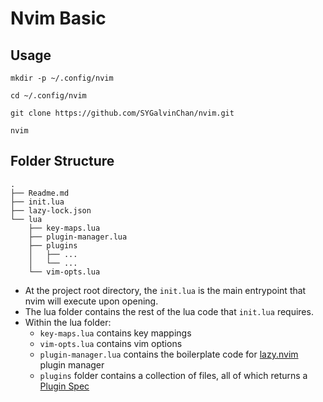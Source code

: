 # Nvim Basic

## Usage
```
mkdir -p ~/.config/nvim

cd ~/.config/nvim

git clone https://github.com/SYGalvinChan/nvim.git

nvim
```
## Folder Structure

```
.
├── Readme.md
├── init.lua
├── lazy-lock.json
└── lua
    ├── key-maps.lua
    ├── plugin-manager.lua
    ├── plugins
    │   ├── ...
    │   └── ...
    └── vim-opts.lua
```
- At the project root directory, the `init.lua` is the main entrypoint that nvim will execute upon opening.
- The lua folder contains the rest of the lua code that `init.lua` requires.
- Within the lua folder:
    - `key-maps.lua` contains key mappings
    - `vim-opts.lua` contains vim options
    - `plugin-manager.lua` contains the boilerplate code for [lazy.nvim](https://lazy.folke.io/) plugin manager
    - `plugins` folder contains a collection of files, all of which returns a [Plugin Spec](https://lazy.folke.io/spec)
